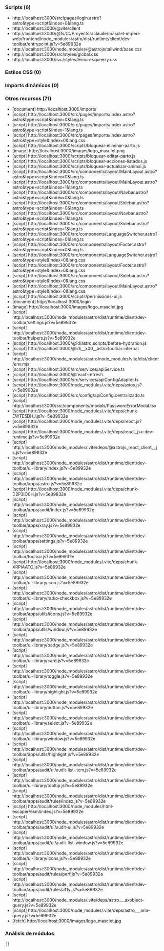 ### Scripts (6)

- http://localhost:3000/src/pages/login.astro?astro&type=script&index=0&lang.ts
- http://localhost:3000/@vite/client
- http://localhost:3000/@fs/C:/Proyectos/claude/masclet-imperi-web/frontend/node_modules/astro/dist/runtime/client/dev-toolbar/entrypoint.js?v=5e89932e
- http://localhost:3000/node_modules/@astrojs/tailwind/base.css
- http://localhost:3000/src/styles/global.css
- http://localhost:3000/src/styles/lemon-squeezy.css

### Estilos CSS (0)


### Imports dinámicos (0)


### Otros recursos (71)

- [document] http://localhost:3000/imports
- [script] http://localhost:3000/src/pages/imports/index.astro?astro&type=script&index=0&lang.ts
- [script] http://localhost:3000/src/pages/imports/index.astro?astro&type=script&index=1&lang.ts
- [script] http://localhost:3000/src/pages/imports/index.astro?astro&type=style&index=0&lang.css
- [script] http://localhost:3000/scripts/bloquear-eliminar-parto.js
- [image] http://localhost:3000/images/logo_masclet.png
- [script] http://localhost:3000/scripts/bloquear-editar-parto.js
- [script] http://localhost:3000/scripts/bloquear-acciones-listados.js
- [script] http://localhost:3000/scripts/bloquear-actualizar-animal.js
- [script] http://localhost:3000/src/components/layout/MainLayout.astro?astro&type=script&index=0&lang.ts
- [script] http://localhost:3000/src/components/layout/MainLayout.astro?astro&type=script&index=1&lang.ts
- [script] http://localhost:3000/src/components/layout/Navbar.astro?astro&type=script&index=0&lang.ts
- [script] http://localhost:3000/src/components/layout/Sidebar.astro?astro&type=script&index=0&lang.ts
- [script] http://localhost:3000/src/components/layout/Navbar.astro?astro&type=script&index=1&lang.ts
- [script] http://localhost:3000/src/components/layout/Sidebar.astro?astro&type=script&index=1&lang.ts
- [script] http://localhost:3000/src/components/LanguageSwitcher.astro?astro&type=script&index=0&lang.ts
- [script] http://localhost:3000/src/components/layout/Footer.astro?astro&type=script&index=0&lang.ts
- [script] http://localhost:3000/src/components/LanguageSwitcher.astro?astro&type=style&index=0&lang.css
- [script] http://localhost:3000/src/components/layout/Footer.astro?astro&type=style&index=0&lang.css
- [script] http://localhost:3000/src/components/layout/Sidebar.astro?astro&type=style&index=0&lang.css
- [script] http://localhost:3000/src/components/layout/MainLayout.astro?astro&type=style&index=0&lang.css
- [script] http://localhost:3000/scripts/permissions-ui.js
- [document] http://localhost:3000/login
- [image] http://localhost:3000/images/logo_masclet.jpg
- [script] http://localhost:3000/node_modules/astro/dist/runtime/client/dev-toolbar/settings.js?v=5e89932e
- [script] http://localhost:3000/node_modules/astro/dist/runtime/client/dev-toolbar/helpers.js?v=5e89932e
- [script] http://localhost:3000/@id/astro:scripts/before-hydration.js
- [script] http://localhost:3000/@id/__x00__astro:toolbar:internal
- [script] http://localhost:3000/node_modules/astro/node_modules/vite/dist/client/env.mjs
- [script] http://localhost:3000/src/services/apiService.ts
- [script] http://localhost:3000/@react-refresh
- [script] http://localhost:3000/src/services/apiConfigAdapter.ts
- [script] http://localhost:3000/node_modules/.vite/deps/axios.js?v=5e89932e
- [script] http://localhost:3000/src/config/apiConfig.centralizado.ts
- [script] http://localhost:3000/src/components/modals/PasswordErrorModal.tsx
- [script] http://localhost:3000/node_modules/.vite/deps/chunk-EWTE5DHJ.js?v=5e89932e
- [script] http://localhost:3000/node_modules/.vite/deps/react.js?v=5e89932e
- [script] http://localhost:3000/node_modules/.vite/deps/react_jsx-dev-runtime.js?v=5e89932e
- [script] http://localhost:3000/node_modules/.vite/deps/@astrojs_react_client__js.js?v=5e89932e
- [script] http://localhost:3000/node_modules/astro/dist/runtime/client/dev-toolbar/ui-library/index.js?v=5e89932e
- [script] http://localhost:3000/node_modules/astro/dist/runtime/client/dev-toolbar/apps/astro.js?v=5e89932e
- [script] http://localhost:3000/node_modules/.vite/deps/chunk-D2P3IO6H.js?v=5e89932e
- [script] http://localhost:3000/node_modules/astro/dist/runtime/client/dev-toolbar/apps/audit/index.js?v=5e89932e
- [script] http://localhost:3000/node_modules/astro/dist/runtime/client/dev-toolbar/apps/xray.js?v=5e89932e
- [script] http://localhost:3000/node_modules/astro/dist/runtime/client/dev-toolbar/apps/settings.js?v=5e89932e
- [script] http://localhost:3000/node_modules/astro/dist/runtime/client/dev-toolbar/toolbar.js?v=5e89932e
- [script] http://localhost:3000/node_modules/.vite/deps/chunk-XRPIAATO.js?v=5e89932e
- [script] http://localhost:3000/node_modules/astro/dist/runtime/client/dev-toolbar/ui-library/icon.js?v=5e89932e
- [script] http://localhost:3000/node_modules/astro/dist/runtime/client/dev-toolbar/ui-library/radio-checkbox.js?v=5e89932e
- [script] http://localhost:3000/node_modules/astro/dist/runtime/client/dev-toolbar/apps/utils/icons.js?v=5e89932e
- [script] http://localhost:3000/node_modules/astro/dist/runtime/client/dev-toolbar/apps/utils/window.js?v=5e89932e
- [script] http://localhost:3000/node_modules/astro/dist/runtime/client/dev-toolbar/ui-library/badge.js?v=5e89932e
- [script] http://localhost:3000/node_modules/astro/dist/runtime/client/dev-toolbar/ui-library/card.js?v=5e89932e
- [script] http://localhost:3000/node_modules/astro/dist/runtime/client/dev-toolbar/ui-library/toggle.js?v=5e89932e
- [script] http://localhost:3000/node_modules/astro/dist/runtime/client/dev-toolbar/ui-library/highlight.js?v=5e89932e
- [script] http://localhost:3000/node_modules/astro/dist/runtime/client/dev-toolbar/ui-library/button.js?v=5e89932e
- [script] http://localhost:3000/node_modules/astro/dist/runtime/client/dev-toolbar/ui-library/select.js?v=5e89932e
- [script] http://localhost:3000/node_modules/astro/dist/runtime/client/dev-toolbar/ui-library/window.js?v=5e89932e
- [script] http://localhost:3000/node_modules/astro/dist/runtime/client/dev-toolbar/apps/utils/highlight.js?v=5e89932e
- [script] http://localhost:3000/node_modules/astro/dist/runtime/client/dev-toolbar/apps/audit/ui/audit-list-item.js?v=5e89932e
- [script] http://localhost:3000/node_modules/astro/dist/runtime/client/dev-toolbar/ui-library/tooltip.js?v=5e89932e
- [script] http://localhost:3000/node_modules/astro/dist/runtime/client/dev-toolbar/apps/audit/rules/index.js?v=5e89932e
- [script] http://localhost:3000/node_modules/html-escaper/esm/index.js?v=5e89932e
- [script] http://localhost:3000/node_modules/astro/dist/runtime/client/dev-toolbar/apps/audit/ui/audit-ui.js?v=5e89932e
- [script] http://localhost:3000/node_modules/astro/dist/runtime/client/dev-toolbar/apps/audit/ui/audit-list-window.js?v=5e89932e
- [script] http://localhost:3000/node_modules/astro/dist/runtime/client/dev-toolbar/ui-library/icons.js?v=5e89932e
- [script] http://localhost:3000/node_modules/astro/dist/runtime/client/dev-toolbar/apps/audit/rules/perf.js?v=5e89932e
- [script] http://localhost:3000/node_modules/astro/dist/runtime/client/dev-toolbar/apps/audit/rules/a11y.js?v=5e89932e
- [script] http://localhost:3000/node_modules/.vite/deps/astro___axobject-query.js?v=5e89932e
- [script] http://localhost:3000/node_modules/.vite/deps/astro___aria-query.js?v=5e89932e
- [fetch] http://localhost:3000/images/logo_masclet.jpg

### Análisis de módulos

```json
{}
```

